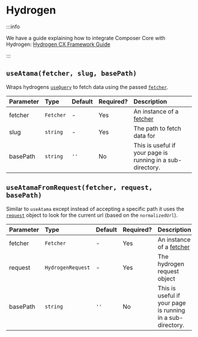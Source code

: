 # Hydrogen

:::info

We have a guide explaining how to integrate Composer Core with Hydrogen: [Hydrogen CX Framework Guide](../../guides/hydrogen.md)

:::

## `useAtama(fetcher, slug, basePath)`

Wraps hydrogens [`useQuery`](https://shopify.dev/api/hydrogen/hooks/global/usequery) to fetch data using the passed [`fetcher`](../fetcher/README.md).

| Parameter | Type | Default | Required? | Description |
|:----------|:-----|:--------|:----------|:------------|
| fetcher | `Fetcher` | - | Yes | An instance of a [fetcher](../fetcher/README.md) |
| slug | `string` | - | Yes | The path to fetch data for |
| basePath | `string` | `''` | No | This is useful if your page is running in a sub-directory. |

## `useAtamaFromRequest(fetcher, request, basePath)`

Similar to `useAtama` except instead of accepting a specific path it uses the [`request`](https://shopify.dev/custom-storefronts/hydrogen/framework/routes#request-hydrogenrequest) object to look for the current url (based on the `normalizedUrl`).

| Parameter | Type | Default | Required? | Description |
|:----------|:-----|:--------|:----------|:------------|
| fetcher | `Fetcher` | - | Yes | An instance of a [fetcher](../fetcher/README.md) |
| request | `HydrogenRequest` | - | Yes | The hydrogen request object |
| basePath | `string` | `''` | No | This is useful if your page is running in a sub-directory. |
